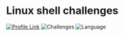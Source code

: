 # Linux shell challenges
[![Profile Link](https://img.shields.io/badge/hackerRank-profile_link-brightgreen.svg)](https://www.hackerrank.com/weozUA)
![Challenges](https://img.shields.io/badge/Challenges-39_solved-orange.svg)
![Language](https://img.shields.io/badge/Language-Bash-7873ae.svg)